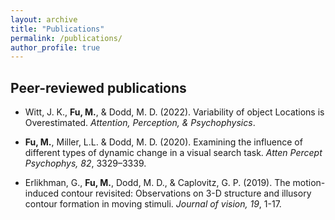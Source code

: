 ```yaml
---
layout: archive
title: "Publications"
permalink: /publications/
author_profile: true
---
```


## Peer-reviewed publications

* Witt, J. K., **Fu, M.**, & Dodd, M. D. (2022). Variability of object Locations is Overestimated. <i>Attention, Perception, & Psychophysics</i>.

* **Fu, M.**, Miller, L.L. & Dodd, M. D. (2020). Examining the influence of different types of dynamic change in a visual search task. <i>Atten Percept Psychophys, 82</i>, 3329–3339. 

* Erlikhman, G., **Fu, M.**, Dodd, M. D., & Caplovitz, G. P. (2019). The motion-induced contour revisited: Observations on 3-D structure and illusory contour formation in moving stimuli. <i>Journal of vision, 19</i>, 1-17.


<!-- ## Manuscript under review

* Warden, A. C., Witt, J. K., **Fu, M.**, & Dodd, M. D. Overestimation of Variability in Ensembles of Line Orientation, Size and Color (under review). -->

<!-- {% if author.googlescholar %}
  You can also find my articles on <u><a href="{{author.googlescholar}}">my Google Scholar profile</a>.</u>
{% endif %}

{% include base_path %}

{% for post in site.publications reversed %}
  {% include archive-single.html %}
{% endfor %} -->
